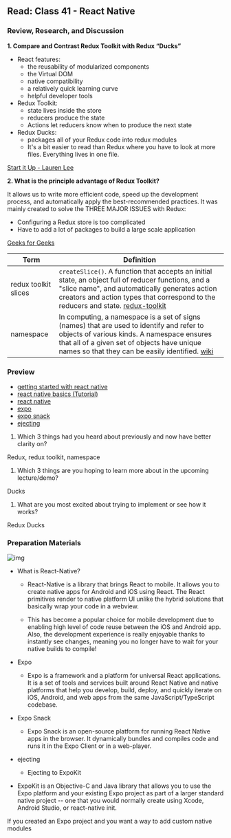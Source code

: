 ## Read: Class 41 - React Native

### Review, Research, and Discussion

**1. Compare and Contrast Redux Toolkit with Redux “Ducks”**

- React features:
  - the reusability of modularized components
  - the Virtual DOM
  - native compatibility
  - a relatively quick learning curve
  - helpful developer tools
- Redux Toolkit: 
  - state lives inside the store
  - reducers produce the state
  - Actions let reducers know when to produce the next state
- Redux Ducks: 
  - packages all of your Redux code into redux modules
  - It's a bit easier to read than Redux where you have to look at more files. Everything lives in one file. 

[Start it Up - Lauren Lee](https://medium.com/swlh/the-good-the-bad-of-react-redux-and-why-ducks-might-be-the-solution-1567d5bdc698)

**2. What is the principle advantage of Redux Toolkit?**

It allows us to write more efficient code, speed up the development process, and automatically apply the best-recommended practices. It was mainly created to solve the THREE MAJOR ISSUES with Redux:
- Configuring a Redux store is too complicated
- Have to add a lot of packages to build a large scale application

[Geeks for Geeks](https://www.geeksforgeeks.org/what-is-redux-toolkit-and-why-it-is-more-preferred/)

**Term** | **Definition**
-----|-----
redux toolkit slices | `createSlice()`. A function that accepts an initial state, an object full of reducer functions, and a "slice name", and automatically generates action creators and action types that correspond to the reducers and state. [redux-toolkit](https://redux-toolkit.js.org/api/createSlice)
namespace | In computing, a namespace is a set of signs (names) that are used to identify and refer to objects of various kinds. A namespace ensures that all of a given set of objects have unique names so that they can be easily identified. [wiki](https://en.wikipedia.org/wiki/Namespace)


### Preview
- [getting started with react native](https://reactnative.dev/docs/getting-started)
- [react native basics (Tutorial)](https://reactnative.dev/docs/tutorial)
- [react native](https://reactnative.dev/)
- [expo](https://expo.io/)
- [expo snack](https://snack.expo.io/)
- [ejecting](https://docs.expo.io/expokit/eject/?redirected)

1. Which 3 things had you heard about previously and now have better clarity on?

Redux, redux toolkit, namespace

1. Which 3 things are you hoping to learn more about in the upcoming lecture/demo?

Ducks

1. What are you most excited about trying to implement or see how it works?

Redux Ducks


### Preparation Materials

![img](https://miro.medium.com/max/765/0*2mjB0XljeDut4JZ_)

* What is React-Native?
  - React-Native is a library that brings React to mobile. It allows you to create native apps for Android and iOS using React. The React primitives render to native platform UI unlike the hybrid solutions that basically wrap your code in a webview.

  - This has become a popular choice for mobile development due to enabling high level of code reuse between the iOS and Android app. Also, the development experience is really enjoyable thanks to instantly see changes, meaning you no longer have to wait for your native builds to compile!



* Expo

  - Expo is a framework and a platform for universal React applications. It is a set of tools and services built around React Native and native platforms that help you develop, build, deploy, and quickly iterate on iOS, Android, and web apps from the same JavaScript/TypeScript codebase.


* Expo Snack 

  - Expo Snack is an open-source platform for running React Native apps in the browser. It dynamically bundles and compiles code and runs it in the Expo Client or in a web-player.

* ejecting
  - Ejecting to ExpoKit 

- ExpoKit is an Objective-C and Java library that allows you to use the Expo platform and your existing Expo project as part of a larger standard native project -- one that you would normally create using Xcode, Android Studio, or react-native init.

If you created an Expo project and you want a way to add custom native modules